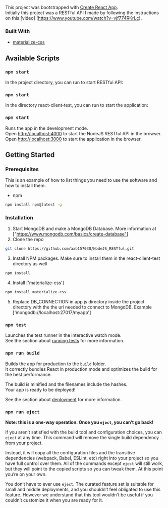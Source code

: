 This project was bootstrapped with [Create React App](https://github.com/facebook/create-react-app).<br />
Initially this project was a RESTful API I made by following the instructions on this [video] (https://www.youtube.com/watch?v=vjf774RKrLc).

### Built With

* [materialize-css](https://materializecss.com/)


## Available Scripts

### `npm start` 

In the project directory, you can run to start RESTful API:

### `npm start` 

In the directory react-client-test, you can run to start the application:

### `npm start` 

Runs the app in the development mode.<br />
Open [http://localhost:4000](http://localhost:4000) to start the NodeJS RESTful API in the browser. <br/>
Open [http://localhost:3000](http://localhost:3000) to start the application in the browser.

<!-- GETTING STARTED -->
## Getting Started


### Prerequisites

This is an example of how to list things you need to use the software and how to install them.
* npm
```sh
npm install npm@latest -g
```

### Installation

1. Start MongoDB and make a MongoDB Database. More information at ["https://www.mongodb.com/basics/create-database"]
2. Clone the repo
```sh
git clone https://github.com/axb157030/NodeJS_RESTful.git
```
3. Install NPM packages. Make sure to install them in the react-client-test directory as well
```sh
npm install
```
4. Install ['materialize-css']
```sh
npm install materialize-css
```

5. Replace DB_CONNECTION in app.js directory inside the project directory with the the uri needed to connect to MongoDB. Example ['mongodb://localhost:27017/myapp']

### `npm test`

Launches the test runner in the interactive watch mode.<br />
See the section about [running tests](https://facebook.github.io/create-react-app/docs/running-tests) for more information.

### `npm run build`

Builds the app for production to the `build` folder.<br />
It correctly bundles React in production mode and optimizes the build for the best performance.

The build is minified and the filenames include the hashes.<br />
Your app is ready to be deployed!

See the section about [deployment](https://facebook.github.io/create-react-app/docs/deployment) for more information.

### `npm run eject`

**Note: this is a one-way operation. Once you `eject`, you can’t go back!**

If you aren’t satisfied with the build tool and configuration choices, you can `eject` at any time. This command will remove the single build dependency from your project.

Instead, it will copy all the configuration files and the transitive dependencies (webpack, Babel, ESLint, etc) right into your project so you have full control over them. All of the commands except `eject` will still work, but they will point to the copied scripts so you can tweak them. At this point you’re on your own.

You don’t have to ever use `eject`. The curated feature set is suitable for small and middle deployments, and you shouldn’t feel obligated to use this feature. However we understand that this tool wouldn’t be useful if you couldn’t customize it when you are ready for it.
